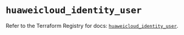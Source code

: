 # `huaweicloud_identity_user`

Refer to the Terraform Registry for docs: [`huaweicloud_identity_user`](https://registry.terraform.io/providers/huaweicloud/huaweicloud/1.71.1/docs/resources/identity_user).
